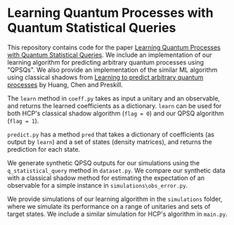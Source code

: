 # Learning Quantum Processes with Quantum Statistical Queries

This repository contains code for the paper [Learning Quantum Processes with Quantum Statistical Queries](https://arxiv.org/abs/2310.02075). We include an implementation of our learning algorithm for predicting arbitrary quantum processes using "QPSQs". We also provide an implementation of the similar ML algorithm using classical shadows from [Learning to predict arbitrary quantum processes](https://doi.org/10.1103/PRXQuantum.4.040337) by Huang, Chen and Preskill.

The `learn` method in `coeff.py` takes as input a unitary and an observable, and returns the learned coefficients as a dictionary. `learn` can be used for both HCP's classical shadow algorithm (`flag = 0`) and our QPSQ algorithm (`flag = 1`).

`predict.py` has a method `pred` that takes a dictionary of coefficients (as output by `learn`) and a set of states (density matrices), and returns the prediction for each state.

We generate synthetic QPSQ outputs for our simulations using the `q_statistical_query` method in `dataset.py`. We compare our synthetic data with a classical shadow method for estimating the expectation of an observable for a simple instance in `simulations\obs_error.py`.

We provide simulations of our learning algorithm in the `simulations` folder, where we simulate its performance on a range of unitaries and sets of target states. We include a similar simulation for HCP's algorithm in `main.py`.
